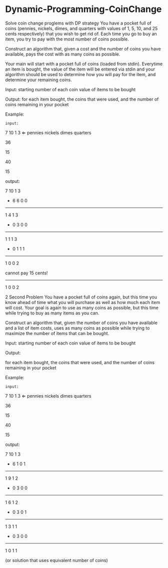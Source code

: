 # Dynamic-Programming-CoinChange
Solve coin change proglems with DP strategy
You have a pocket full of coins (pennies, nickels, dimes, and quarters with values of 1, 5, 10, and 25 cents respectively) that you wish to get rid of.  Each time you go to buy an item, you try to pay with the most number of coins possible.

Construct an algorithm that, given a cost and the number of coins you have available, pays the cost with as many coins as possible.

Your main will start with a pocket full of coins (loaded from stdin).  Everytime an item is bought, the value of the item will be entered via stdin and your algorithm should be used to determine how you will pay for the item, and determine your remaining coins.


Input:
starting number of each coin
value of items to be bought

Output:
for each item bought, the coins that were used, and the number of coins remaining in your pocket


Example:

	input:
	
7 10 1 3  ⇐ pennies nickels dimes quarters
		

36		

15

40


15
		

output:

7  10 1  3

- 6  6  0  0

------------

1  4  1  3

- 0  3  0  0

------------

1  1  1  3

- 0  1  1  1

------------

1  0  0  2

cannot pay 15 cents!

------------

1  0  0  2





2 Second Problem
You have a pocket full of coins again, but this time you know ahead of time what you will purchase as well as how much each item will cost.  Your goal is again to use as many coins as possible, but this time while trying to buy as many items as you can.

Construct an algorithm that, given the number of coins you have available and a list of item costs, uses as many coins as possible while trying to maximize the number of items that can be bought.


Input:
starting number of each coin
value of items to be bought

Output:

for each item bought, the coins that were used, and the number of coins remaining in your pocket



Example:


	input:
	

7 10 1 3  ⇐ pennies nickels dimes quarters

36

15

40

15



output:

7  10 1  3

- 6  1  0  1

------------

1  9  1  2

- 0  3  0  0

------------

1  6  1  2

- 0  3  0  1

------------

1  3  1  1

- 0  3  0  0

------------

1  0  1  1



(or solution that uses equivalent number of coins)

